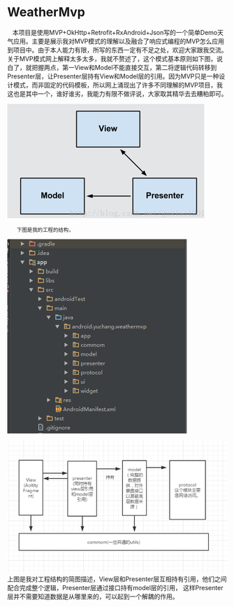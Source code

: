 # WeatherMvp
      本项目是使用MVP+OkHttp+Retrofit+RxAndroid+Json写的一个简单Demo天气应用。主要是展示我对MVP模式的理解以及融合了响应式编程的MVP怎么应用到项目中。由于本人能力有限，所写的东西一定有不足之处，欢迎大家跟我交流。
        关于MVP模式网上解释太多太多，我就不赘述了，这个模式基本原则如下图，说白了，就把握两点，第一View和Model不能直接交互，第二将逻辑代码转移到Presenter层，让Presenter层持有View和Model层的引用。因为MVP只是一种设计模式，而非固定的代码模板，所以网上涌现出了许多不同理解的MVP项目，我这也是其中一个，谁好谁劣，我能力有限不做评说，大家取其精华去去糟粕即可。

![image](https://github.com/YuChang45/WeatherMvp/blob/master/app/src/main/res/raw/mvp.png)

       下图是我的工程的结构，

![image](https://github.com/YuChang45/WeatherMvp/blob/master/app/src/main/res/raw/gc01.png)

![image](https://github.com/YuChang45/WeatherMvp/blob/master/app/src/main/res/raw/gc02.png)
      上图是我对工程结构的简图描述，View层和Presenter层互相持有引用，他们之间配合完成整个逻辑，Presenter层通过接口持有model层的引用，
      这样Presenter层并不需要知道数据是从哪里来的，可以起到一个解耦的作用。





